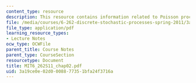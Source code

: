 ```yaml
---
content_type: resource
description: This resource contains information related to Poisson processes.
file: /media/courses/6-262-discrete-stochastic-processes-spring-2011/3a19ce0e02d0008877351bfa24f3716a_MIT6_262S11_chap02.pdf
file_type: application/pdf
learning_resource_types:
- Lecture Notes
ocw_type: OCWFile
parent_title: Course Notes
parent_type: CourseSection
resourcetype: Document
title: MIT6_262S11_chap02.pdf
uid: 3a19ce0e-02d0-0088-7735-1bfa24f3716a
---
```

